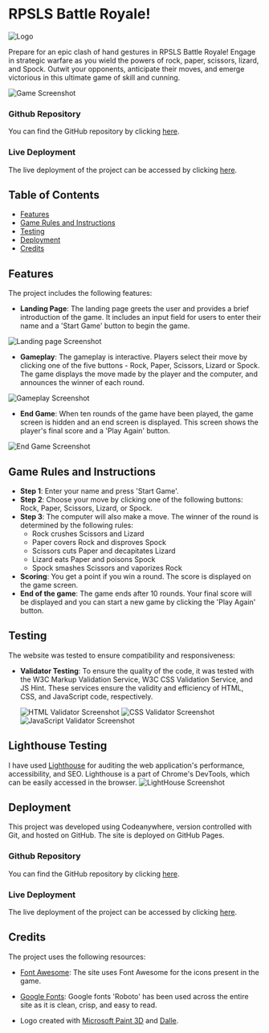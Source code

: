 # RPSLS Battle Royale!

![Logo](https://github.com/1Funso/RPSLS-Battle-Royale/blob/main/assets/images/RSPLSlogo-r1.png)

Prepare for an epic clash of hand gestures in RPSLS Battle Royale! Engage in strategic warfare as you wield the powers of rock, paper, scissors, lizard, and Spock. Outwit your opponents, anticipate their moves, and emerge victorious in this ultimate game of skill and cunning.

![Game Screenshot](https://github.com/1Funso/RPSLS-Battle-Royale/blob/main/assets/images/all-devices-black.png)

### Github Repository

You can find the GitHub repository by clicking [here](https://github.com/1Funso/RPSLS-Battle-Royale).

### Live Deployment

The live deployment of the project can be accessed by clicking [here](https://1funso.github.io/RPSLS-Battle-Royale/).

## Table of Contents

- [Features](#features)
- [Game Rules and Instructions](#game-rules-and-instructions)
- [Testing](#testing)
- [Deployment](#deployment)
- [Credits](#credits)

## Features

The project includes the following features:

- **Landing Page**: The landing page greets the user and provides a brief introduction of the game. It includes an input field for users to enter their name and a 'Start Game' button to begin the game.

![Landing page Screenshot](https://github.com/1Funso/RPSLS-Battle-Royale/blob/main/assets/images/Landing-page-cropped.jpg)

- **Gameplay**: The gameplay is interactive. Players select their move by clicking one of the five buttons - Rock, Paper, Scissors, Lizard or Spock. The game displays the move made by the player and the computer, and announces the winner of each round.

![Gameplay Screenshot](https://github.com/1Funso/RPSLS-Battle-Royale/blob/main/assets/images/game-page-laptop.jpg)

- **End Game**: When ten rounds of the game have been played, the game screen is hidden and an end screen is displayed. This screen shows the player's final score and a 'Play Again' button.

![End Game Screenshot](https://github.com/1Funso/RPSLS-Battle-Royale/blob/main/assets/images/final-page-laptop.png)

## Game Rules and Instructions

- **Step 1**: Enter your name and press 'Start Game'.
- **Step 2**: Choose your move by clicking one of the following buttons: Rock, Paper, Scissors, Lizard, or Spock.
- **Step 3**: The computer will also make a move. The winner of the round is determined by the following rules:
  - Rock crushes Scissors and Lizard
  - Paper covers Rock and disproves Spock
  - Scissors cuts Paper and decapitates Lizard
  - Lizard eats Paper and poisons Spock
  - Spock smashes Scissors and vaporizes Rock
- **Scoring**: You get a point if you win a round. The score is displayed on the game screen.
- **End of the game**: The game ends after 10 rounds. Your final score will be displayed and you can start a new game by clicking the 'Play Again' button.

## Testing

The website was tested to ensure compatibility and responsiveness:

- **Validator Testing**: To ensure the quality of the code, it was tested with the W3C Markup Validation Service, W3C CSS Validation Service, and JS Hint. These services ensure the validity and efficiency of HTML, CSS, and JavaScript code, respectively.

  ![HTML Validator Screenshot](https://github.com/1Funso/RPSLS-Battle-Royale/blob/main/assets/images/HTML-w3c-report.png)
  ![CSS Validator Screenshot](https://github.com/1Funso/RPSLS-Battle-Royale/blob/main/assets/images/CSS_Validator_report.png)
  ![JavaScript Validator Screenshot](https://github.com/1Funso/RPSLS-Battle-Royale/blob/main/assets/images/JS_Validator_report.png)

## Lighthouse Testing

I have used [Lighthouse](https://developers.google.com/web/tools/lighthouse) for auditing the web application's performance, accessibility, and SEO. Lighthouse is a part of Chrome's DevTools, which can be easily accessed in the browser.
![LightHouse Screenshot](https://github.com/1Funso/RPSLS-Battle-Royale/blob/main/assets/images/Lighthouse_report.png)

## Deployment

This project was developed using Codeanywhere, version controlled with Git, and hosted on GitHub. The site is deployed on GitHub Pages.

### Github Repository

You can find the GitHub repository by clicking [here](https://github.com/1Funso/RPSLS-Battle-Royale).

### Live Deployment

The live deployment of the project can be accessed by clicking [here](https://1funso.github.io/RPSLS-Battle-Royale/).

## Credits

The project uses the following resources:

- [Font Awesome](https://fontawesome.com/): The site uses Font Awesome for the icons present in the game.

- [Google Fonts](https://fonts.google.com/): Google fonts 'Roboto' has been used across the entire site as it is clean, crisp, and easy to read.

- Logo created with [Microsoft Paint 3D](https://www.microsoft.com/en-us/p/paint-3d/9nblggh5fv99) and [Dalle](http://www.dalle.io/).
